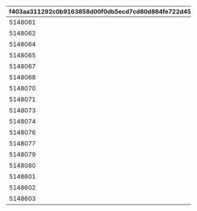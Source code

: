 |f403aa311292c0b9163858d00f0db5ecd7cd80d884fe722d455fd723fc2b1f09|eef4082f1ae7e61603110be45a3cb742766a77482d80eeceef03bfd596df74c8|415c4e4d07215f00b49a7fb523de5c0030ad091a925aa69d6da1c4b4092af60d|8d7ea7963e07245f803fd77164b7cb54b65b536294a99e3a15edb2dd1229efb9|e8f88415a851116eb46b52d83059c36f86dee18c7738410063516c6d9b96e223|05ee1c6edb707926eead98220590aa223a44ec7a4eaa43442b4176aef7593d3f|350ea35c4ec4ffb17a88cfaa0978acfad0e9d310033ec13077a31cb13091301f|
| --- | --- | --- | --- | --- | --- | --- |
|5148061|10148|1|8|91002|40|スイーツ早食いクラブ|
|5148062|10148|1|0|0|0|ぺんぽこりんの正体…？|
|5148064|10148|2|8|91002|40|夜凪の恋バナ？|
|5148065|10148|2|0|0|0|麦しゅわアブダクション|
|5148067|10148|3|8|91002|40|ピッカピカのボードで|
|5148068|10148|3|0|0|0|Mって何ですか？|
|5148070|10148|4|8|91002|40|スイカの次はミルク？|
|5148071|10148|4|0|0|0|騎士きゅんセラピー|
|5148073|10148|5|8|91002|40|パチパチとフーフー|
|5148074|10148|5|0|0|0|火遁の術でチャメシ！|
|5148076|10148|6|8|91002|40|耳を澄ませば|
|5148077|10148|6|0|0|0|祓った方がよくねー？|
|5148079|10148|7|8|91002|40|爆誕ホットヒップドロップ|
|5148080|10148|7|0|0|0|スーパースライム戦士|
|5148601|10148|0|0|0|0|バラバラな写真と証言|
|5148602|10148|7|0|0|0|写真アルバム復元完了！|
|5148603|10148|100|0|0|0|記念の集合写真★|